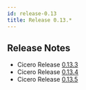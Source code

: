 ```yaml
---
id: release-0.13
title: Release 0.13.*
---
```


## Release Notes

- Cicero Release [0.13.3](https://github.com/accordproject/cicero/releases/tag/v0.13.3)
- Cicero Release [0.13.4](https://github.com/accordproject/cicero/releases/tag/v0.13.4)
- Cicero Release [0.13.5](https://github.com/accordproject/cicero/releases/tag/v0.13.5)

